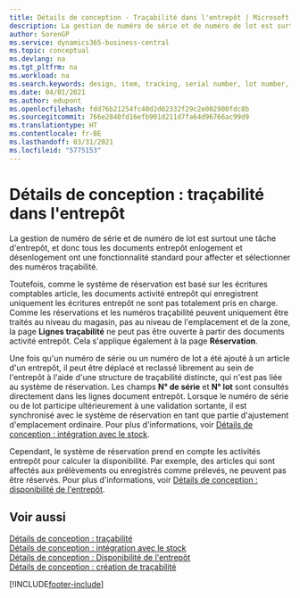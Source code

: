 ```yaml
---
title: Détails de conception - Traçabilité dans l'entrepôt | Microsoft Docs
description: La gestion de numéro de série et de numéro de lot est surtout une tâche d'entrepôt, et donc tous les documents entrepôt enlogement et désenlogement ont une fonctionnalité standard pour affecter et sélectionner des numéros traçabilité. Toutefois, comme le système de réservation est basé sur les écritures comptables article, les documents activité entrepôt qui enregistrent uniquement les écritures entrepôt ne sont pas totalement pris en charge.
author: SorenGP
ms.service: dynamics365-business-central
ms.topic: conceptual
ms.devlang: na
ms.tgt_pltfrm: na
ms.workload: na
ms.search.keywords: design, item, tracking, serial number, lot number, outbound documents
ms.date: 04/01/2021
ms.author: edupont
ms.openlocfilehash: fdd76b21254fc40d2d02332f29c2e002900fdc8b
ms.sourcegitcommit: 766e2840fd16efb901d211d7fa64d96766ac99d9
ms.translationtype: HT
ms.contentlocale: fr-BE
ms.lasthandoff: 03/31/2021
ms.locfileid: "5775153"
---
```

# <a name="design-details-item-tracking-in-the-warehouse"></a>Détails de conception : traçabilité dans l'entrepôt
La gestion de numéro de série et de numéro de lot est surtout une tâche d'entrepôt, et donc tous les documents entrepôt enlogement et désenlogement ont une fonctionnalité standard pour affecter et sélectionner des numéros traçabilité.  

Toutefois, comme le système de réservation est basé sur les écritures comptables article, les documents activité entrepôt qui enregistrent uniquement les écritures entrepôt ne sont pas totalement pris en charge. Comme les réservations et les numéros traçabilité peuvent uniquement être traités au niveau du magasin, pas au niveau de l'emplacement et de la zone, la page **Lignes traçabilité** ne peut pas être ouverte à partir des documents activité entrepôt. Cela s'applique également à la page **Réservation**.  

Une fois qu'un numéro de série ou un numéro de lot a été ajouté à un article d'un entrepôt, il peut être déplacé et reclassé librement au sein de l'entrepôt à l'aide d'une structure de traçabilité distincte, qui n'est pas liée au système de réservation. Les champs **N° de série** et **N° lot** sont consultés directement dans les lignes document entrepôt. Lorsque le numéro de série ou de lot participe ultérieurement à une validation sortante, il est synchronisé avec le système de réservation en tant que partie d'ajustement d'emplacement ordinaire. Pour plus d'informations, voir [Détails de conception : intégration avec le stock](design-details-integration-with-inventory.md).  

Cependant, le système de réservation prend en compte les activités entrepôt pour calculer la disponibilité. Par exemple, des articles qui sont affectés aux prélèvements ou enregistrés comme prélevés, ne peuvent pas être réservés. Pour plus d'informations, voir [Détails de conception : disponibilité de l'entrepôt](design-details-availability-in-the-warehouse.md).

## <a name="see-also"></a>Voir aussi  
[Détails de conception : traçabilité](design-details-item-tracking.md)  
[Détails de conception : intégration avec le stock](design-details-integration-with-inventory.md)  
[Détails de conception : Disponibilité de l'entrepôt](design-details-availability-in-the-warehouse.md)  
[Détails de conception : création de traçabilité](design-details-item-tracking-design.md)


[!INCLUDE[footer-include](includes/footer-banner.md)]